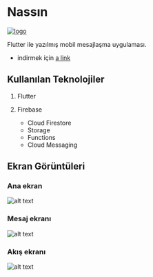 [1]: http://www.github.com/your_contact_info

# Nassın

[![logo](/ss/logo.png)][1]

Flutter ile yazılmış mobil mesajlaşma uygulaması.



* indirmek için [a link][1]


## Kullanılan Teknolojiler

1. Flutter

2. Firebase

    * Cloud Firestore
    * Storage
    * Functions
    * Cloud Messaging

## Ekran Görüntüleri

### Ana ekran

![alt text](/ss/home.png)

### Mesaj ekranı 

![alt text](/ss/message.png)

### Akış ekranı 

![alt text](/ss/stream.png)

